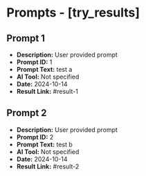 # Prompts - [try_results]

## Prompt 1
* **Description:** User provided prompt
* **Prompt ID:** 1
* **Prompt Text:** test a
* **AI Tool:** Not specified
* **Date:** 2024-10-14
* **Result Link:** #result-1

## Prompt 2
* **Description:** User provided prompt
* **Prompt ID:** 2
* **Prompt Text:** test b
* **AI Tool:** Not specified
* **Date:** 2024-10-14
* **Result Link:** #result-2

